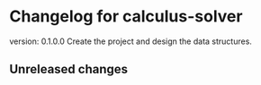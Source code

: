 # Changelog for calculus-solver

version:             0.1.0.0
Create the project and design the data structures.



## Unreleased changes
